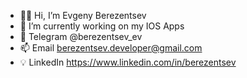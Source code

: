 - 👋🏼 Hi, I’m Evgeny Berezentsev
- 🌱 I’m currently working on my IOS Apps
- 📨 Telegram @berezentsev_ev 
- 📫 Email berezentsev.developer@gmail.com
- 💡 LinkedIn https://www.linkedin.com/in/berezentsev
        

<!---
BerezentsevEvgeny/BerezentsevEvgeny is a ✨ special ✨ repository because its `README.md` (this file) appears on your GitHub profile.
You can click the Preview link to take a look at your changes.
--->
